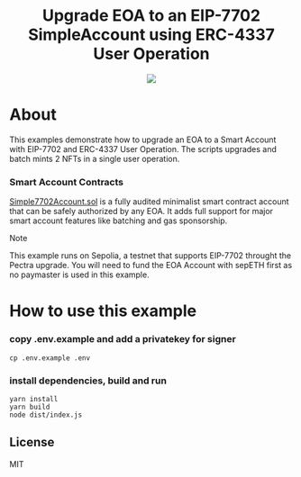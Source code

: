 <!-- PROJECT LOGO -->

<div align="center">
  <h1 align="center">Upgrade EOA to an EIP-7702 SimpleAccount using ERC-4337 User Operation</h2>
</div>

<div align="center">
<img src="https://github.com/candidelabs/abstractionkit/assets/7014833/6af73235-3f6b-4cb1-8a57-6b04ba2bf327">
</div>

# About

This examples demonstrate how to upgrade an EOA to a Smart Account with EIP-7702 and ERC-4337 User Operation. The scripts upgrades and batch mints 2 NFTs in a single user operation.

### Smart Account Contracts

[Simple7702Account.sol](https://github.com/eth-infinitism/account-abstraction/blob/develop/contracts/accounts/Simple7702Account.sol) is a fully audited minimalist smart contract account that can be safely authorized by any EOA. It adds full support for major smart account features like batching and gas sponsorship.

> [!NOTE]
This example runs on Sepolia, a testnet that supports EIP-7702 throught the Pectra upgrade. You will need to fund the EOA Account with sepETH first as no paymaster is used in this example. 


# How to use this example

### copy .env.example and add a privatekey for signer
```
cp .env.example .env
```

### install dependencies, build and run
```
yarn install
yarn build
node dist/index.js  
```

<!-- LICENSE -->
## License

MIT
